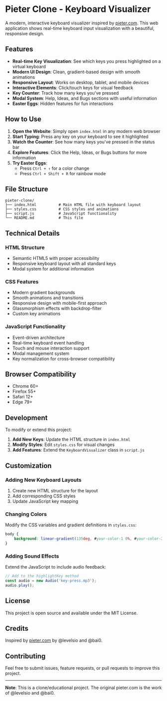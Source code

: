 # Pieter Clone - Keyboard Visualizer

A modern, interactive keyboard visualizer inspired by [pieter.com](https://pieter.com). This web application shows real-time keyboard input visualization with a beautiful, responsive design.

## Features

- **Real-time Key Visualization**: See which keys you press highlighted on a virtual keyboard
- **Modern UI Design**: Clean, gradient-based design with smooth animations
- **Responsive Layout**: Works on desktop, tablet, and mobile devices
- **Interactive Elements**: Click/touch keys for visual feedback
- **Key Counter**: Track how many keys you've pressed
- **Modal System**: Help, Ideas, and Bugs sections with useful information
- **Easter Eggs**: Hidden features for fun interactions

## How to Use

1. **Open the Website**: Simply open `index.html` in any modern web browser
2. **Start Typing**: Press any key on your keyboard to see it highlighted
3. **Watch the Counter**: See how many keys you've pressed in the status bar
4. **Explore Features**: Click the Help, Ideas, or Bugs buttons for more information
5. **Try Easter Eggs**: 
   - Press `Ctrl + ↑` for a color change
   - Press `Ctrl + Shift + R` for rainbow mode

## File Structure

```
pieter-clone/
├── index.html          # Main HTML file with keyboard layout
├── styles.css          # CSS styles and animations
├── script.js           # JavaScript functionality
└── README.md           # This file
```

## Technical Details

### HTML Structure
- Semantic HTML5 with proper accessibility
- Responsive keyboard layout with all standard keys
- Modal system for additional information

### CSS Features
- Modern gradient backgrounds
- Smooth animations and transitions
- Responsive design with mobile-first approach
- Glassmorphism effects with backdrop-filter
- Custom key animations

### JavaScript Functionality
- Event-driven architecture
- Real-time keyboard event handling
- Touch and mouse interaction support
- Modal management system
- Key normalization for cross-browser compatibility

## Browser Compatibility

- Chrome 60+
- Firefox 55+
- Safari 12+
- Edge 79+

## Development

To modify or extend this project:

1. **Add New Keys**: Update the HTML structure in `index.html`
2. **Modify Styles**: Edit `styles.css` for visual changes
3. **Add Features**: Extend the `KeyboardVisualizer` class in `script.js`

## Customization

### Adding New Keyboard Layouts
1. Create new HTML structure for the layout
2. Add corresponding CSS styles
3. Update JavaScript key mapping

### Changing Colors
Modify the CSS variables and gradient definitions in `styles.css`:

```css
body {
    background: linear-gradient(135deg, #your-color-1 0%, #your-color-2 100%);
}
```

### Adding Sound Effects
Extend the JavaScript to include audio feedback:

```javascript
// Add to the highlightKey method
const audio = new Audio('key-press.mp3');
audio.play();
```

## License

This project is open source and available under the MIT License.

## Credits

Inspired by [pieter.com](https://pieter.com) by @levelsio and @bai0.

## Contributing

Feel free to submit issues, feature requests, or pull requests to improve this project.

---

**Note**: This is a clone/educational project. The original pieter.com is the work of @levelsio and @bai0. 